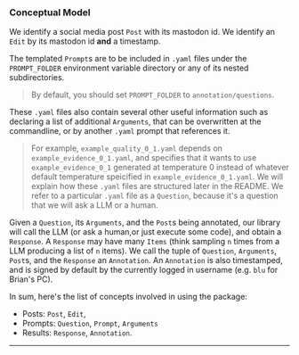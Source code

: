 
### Conceptual Model

We identify a social media post `Post` with its mastodon id. We identify an `Edit` by its mastodon id **and** a timestamp.

The templated `Prompt`s are to be included in `.yaml` files under the `PROMPT_FOLDER` environment variable directory or any of its nested subdirectories.
> By default, you should set `PROMPT_FOLDER` to `annotation/questions`.

 These `.yaml` files also contain several other useful information such as declaring a list of additional `Arguments`, that can be overwritten at the commandline, or by another `.yaml` prompt that references it.
 > For example, `example_quality_0_1.yaml` depends on `example_evidence_0_1.yaml`, and specifies that it wants to use `example_evidence_0_1` generated at temperature 0 instead of whatever default temperature speicified in `example_evidence_0_1.yaml`. We will explain how these `.yaml` files are structured later in the README. We refer to a particular `.yaml` file as a `Question`, because it's a question that we will ask a LLM or a human.

 Given a `Question`, its `Arguments`, and the `Post`s being annotated, our library will call the LLM (or ask a human,or just execute some code), and obtain a `Response`. A `Response` may have many `Items` (think sampling `n` times from a LLM producing a list of `n` items). We call the tuple of `Question`, `Arguments`, `Post`s, and the `Response` an `Annotation`. An `Annotation` is also timestamped, and is signed by default by the currently logged in username (e.g. `blu` for Brian's PC). 

In sum, here's the list of concepts involved in using the package:
* Posts: `Post`, `Edit`, 
* Prompts: `Question`, `Prompt`, `Arguments`
* Results: `Response`, `Annotation`.
---